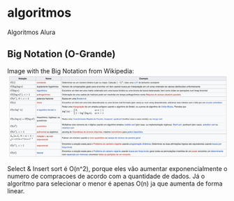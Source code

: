 # algoritmos
Algoritmos Alura

## Big Notation (O-Grande)
Image with the Big Notation from Wikipedia:
![alt text](./images/bignotation-wikipedia.png)

Select & Insert sort é O(n^2), porque eles vão aumentar exponencialmente o numero de compracoes de acordo com a quantidade de dados.
Já o algoritmo para selecionar o menor é apenas O(n) ja que aumenta de forma linear.


